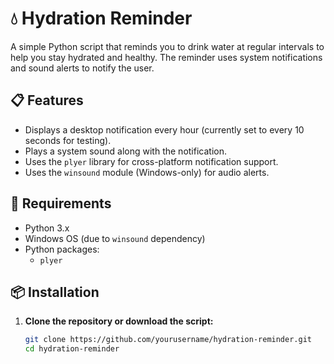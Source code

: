 # 💧 Hydration Reminder

A simple Python script that reminds you to drink water at regular intervals to help you stay hydrated and healthy. The reminder uses system notifications and sound alerts to notify the user.

## 📋 Features

- Displays a desktop notification every hour (currently set to every 10 seconds for testing).
- Plays a system sound along with the notification.
- Uses the `plyer` library for cross-platform notification support.
- Uses the `winsound` module (Windows-only) for audio alerts.

## 🔧 Requirements

- Python 3.x
- Windows OS (due to `winsound` dependency)
- Python packages:
  - `plyer`

## 📦 Installation

1. **Clone the repository or download the script:**

   ```bash
   git clone https://github.com/yourusername/hydration-reminder.git
   cd hydration-reminder
